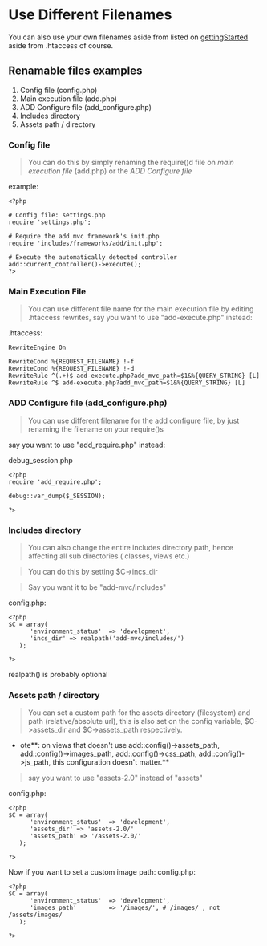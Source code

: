 # Use Different Filenames #
You can also use your own filenames aside from listed on [gettingStarted](gettingStarted.md) aside from .htaccess of course.

## Renamable files examples ##
  1. Config file (config.php)
  1. Main execution file (add.php)
  1. ADD Configure file (add\_configure.php)
  1. Includes directory
  1. Assets path / directory

### Config file ###
> You can do this by simply renaming the require()d file on _main execution file_ (add.php) or the _ADD Configure file_

example:

```
<?php

# Config file: settings.php
require 'settings.php';

# Require the add mvc framework's init.php
require 'includes/frameworks/add/init.php';

# Execute the automatically detected controller
add::current_controller()->execute();
?>
```

### Main Execution File ###
> You can use different file name for the main execution file by editing .htaccess rewrites, say you want to use "add-execute.php" instead:

.htaccess:
```
RewriteEngine On

RewriteCond %{REQUEST_FILENAME} !-f
RewriteCond %{REQUEST_FILENAME} !-d
RewriteRule ^(.+)$ add-execute.php?add_mvc_path=$1&%{QUERY_STRING} [L]
RewriteRule ^$ add-execute.php?add_mvc_path=$1&%{QUERY_STRING} [L]
```

### ADD Configure file (add\_configure.php) ###
> You can use different filename for the add configure file, by just renaming the filename on your require()s

say you want to use "add\_require.php" instead:

debug\_session.php
```
<?php
require 'add_require.php';

debug::var_dump($_SESSION);

?>
```



### Includes directory ###
> You can also change the entire includes directory path, hence affecting all sub directories ( classes, views etc.)

> You can do this by setting $C->incs\_dir

> Say you want it to be "add-mvc/includes"

config.php:
```
<?php
$C = array(
      'environment_status'  => 'development',
      'incs_dir' => realpath('add-mvc/includes/')
   );

?>
```

realpath() is probably optional


### Assets path / directory ###
> You can set a custom path for the assets directory (filesystem) and path (relative/absolute url), this is also set on the config variable, $C->assets\_dir and $C->assets\_path respectively.

  * ote**: on views that doesn't use add::config()->assets\_path, add::config()->images\_path, add::config()->css\_path, add::config()->js\_path, this configuration doesn't matter.**

> say you want to use "assets-2.0" instead of "assets"

config.php:
```
<?php
$C = array(
      'environment_status'  => 'development',
      'assets_dir' => 'assets-2.0/'
      'assets_path' => '/assets-2.0/'
   );

?>
```

Now if you want to set a custom image path:
config.php:
```
<?php
$C = array(
      'environment_status'  => 'development',
      'images_path'         => '/images/', # /images/ , not /assets/images/
   );

?>
```